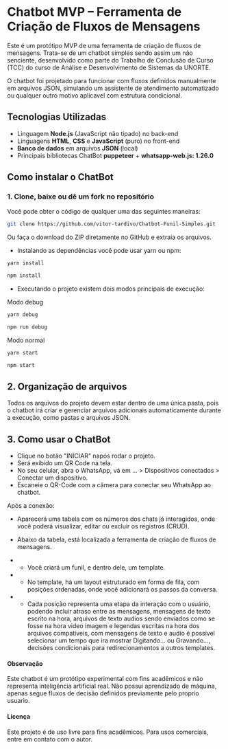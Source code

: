 # Chatbot MVP – Ferramenta de Criação de Fluxos de Mensagens

Este é um protótipo MVP de uma ferramenta de criação de fluxos de mensagens. Trata-se de um chatbot simples sendo assim um não senciente, desenvolvido como parte do Trabalho de Conclusão de Curso (TCC) do curso de Análise e Desenvolvimento de Sistemas da UNORTE.

O chatbot foi projetado para funcionar com fluxos definidos manualmente em arquivos JSON, simulando um assistente de atendimento automatizado ou qualquer outro motivo aplicavel com estrutura condicional.

## Tecnologias Utilizadas

- Linguagem **Node.js** (JavaScript não tipado) no back-end
- Linguagens **HTML**, **CSS** e **JavaScript** (puro) no front-end
- **Banco de dados** em arquivos **JSON** (local)
- Principais bibliotecas ChatBot **puppeteer** + **whatsapp-web.js: 1.26.0**

## Como instalar o ChatBot

### 1. Clone, baixe ou dê um fork no repositório

Você pode obter o código de qualquer uma das seguintes maneiras:

```bash
git clone https://github.com/vitor-tardivo/Chatbot-Funil-Simples.git
```
Ou faça o download do ZIP diretamente no GitHub e extraia os arquivos.

- Instalando as dependências você pode usar yarn ou npm:
```bash
yarn install
```
```bash
npm install
```

- Executando o projeto existem dois modos principais de execução:

Modo debug
```bash
yarn debug
```
```bash
npm run debug
```

Modo normal
```bash
yarn start
```
```bash
npm start
```

## 2. Organização de arquivos
Todos os arquivos do projeto devem estar dentro de uma única pasta, pois o chatbot irá criar e gerenciar arquivos adicionais automaticamente durante a execução, como pastas e arquivos JSON.

## 3. Como usar o ChatBot

- Clique no botão "INICIAR" napós rodar o projeto.
- Será exibido um QR Code na tela.
- No seu celular, abra o WhatsApp, vá em ... > Dispositivos conectados > Conectar um dispositivo.
- Escaneie o QR-Code com a câmera para conectar seu WhatsApp ao chatbot.

Após a conexão:

- Aparecerá uma tabela com os números dos chats já interagidos, onde você poderá visualizar, editar ou excluir os registros (CRUD).
- Abaixo da tabela, está localizada a ferramenta de criação de fluxos de mensagens.

- - Você criará um funil, e dentro dele, um template.
- - No template, há um layout estruturado em forma de fila, com posições ordenadas, onde você adicionará os passos da conversa.
- - Cada posição representa uma etapa da interação com o usuário, podendo incluir atraso entre as mensagens, mensagens de texto escrito na hora, arquivos de texto audios sendo enviados como se fosse na hora video imagem e legendas escritas na hora dos arquivos compativeis, com mensagens de texto e audio é possivel selecionar um tempo que ira mostrar Digitando... ou Gravando..., decisões condicionais para redirecionamentos a outros templates.

#### Observação
Este chatbot é um protótipo experimental com fins acadêmicos e não representa inteligência artificial real. Não possui aprendizado de máquina, apenas segue fluxos de decisão definidos previamente pelo proprio usuario.

#### Licença
Este projeto é de uso livre para fins acadêmicos. Para usos comerciais, entre em contato com o autor.
